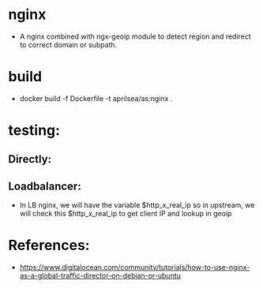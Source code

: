 # nginx
- A nginx combined with ngx-geoip module to detect region and redirect to correct domain or subpath.

# build
- docker build -f Dockerfile -t aprilsea/as:nginx .

# testing:
## Directly:

## Loadbalancer:
- In LB nginx, we will have the variable $http_x_real_ip so in upstream, we will check this $http_x_real_ip to get client IP and lookup in geoip

# References:
- https://www.digitalocean.com/community/tutorials/how-to-use-nginx-as-a-global-traffic-director-on-debian-or-ubuntu